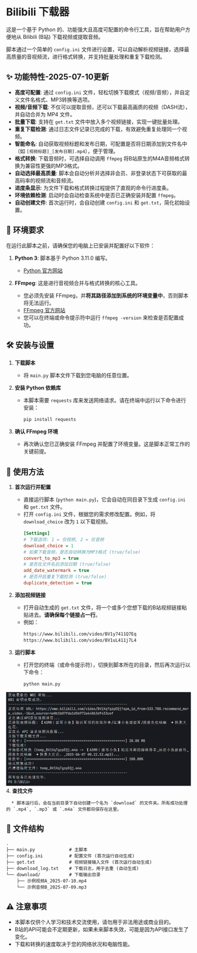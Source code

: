 # Bilibili 下载器

这是一个基于 Python 的、功能强大且高度可配置的命令行工具，旨在帮助用户方便地从 Bilibili (B站) 下载视频或提取音频。

脚本通过一个简单的 `config.ini` 文件进行设置，可以自动解析视频链接，选择最高质量的音视频流，进行格式转换，并支持批量处理和重复下载检测。

## ✨ 功能特性-2025-07-10更新

  * **高度可配置**: 通过 `config.ini` 文件，轻松切换下载模式（视频/音频），并自定义文件名格式、MP3转换等选项。
  * **视频/音频下载**: 不仅可以提取音频，还可以下载最高画质的视频（DASH流），并自动合并为 MP4 文件。
  * **批量下载**: 支持在 `get.txt` 文件中放入多个视频链接，实现一键批量处理。
  * **重复下载检测**: 通过日志文件记录已完成的下载，有效避免重复处理同一个视频。
  * **智能命名**: 自动获取视频标题和发布日期，可配置是否将日期添加到文件名中（如 `[视频标题]_[发布日期].mp4`），便于管理。
  * **格式转换**: 下载音频时，可选择自动调用 `ffmpeg` 将B站原生的M4A音频格式转换为兼容性更强的MP3格式。
  * **自动选择最高质量**: 脚本会自动分析并选择非会员、非登录状态下可获取的最高码率的视频流和音频流。
  * **进度条显示**: 为文件下载和格式转换过程提供了直观的命令行进度条。
  * **环境依赖检测**: 启动时会自动检查系统中是否已正确安装并配置 `ffmpeg`。
  * **自动创建文件**: 首次运行时，会自动创建 `config.ini` 和 `get.txt`，简化初始设置。

## 🚀 环境要求

在运行此脚本之前，请确保您的电脑上已安装并配置好以下软件：

1.  **Python 3**: 脚本基于 Python 3.11.0 编写。

      * [Python 官方网站](https://www.python.org/)

2.  **FFmpeg**: 这是进行音视频合并与格式转换的核心工具。

      * 您必须先安装 FFmpeg，并**将其路径添加到系统的环境变量中**，否则脚本将无法运行。
      * [FFmpeg 官方网站](https://ffmpeg.org/download.html)
      * 您可以在终端或命令提示符中运行 `ffmpeg -version` 来检查是否配置成功。

## 🛠️ 安装与设置

1.  **下载脚本**

      * 将 `main.py` 脚本文件下载到您电脑的任意位置。

2.  **安装 Python 依赖库**

      * 本脚本需要 `requests` 库来发送网络请求。请在终端中运行以下命令进行安装：
        ```sh
        pip install requests
        ```

3.  **确认 FFmpeg 环境**

      * 再次确认您已正确安装 FFmpeg 并配置了环境变量。这是脚本正常工作的关键前提。

## 📝 使用方法

1.  **首次运行并配置**

      * 直接运行脚本 (`python main.py`)，它会自动在同目录下生成 `config.ini` 和 `get.txt` 文件。
      * 打开 `config.ini` 文件，根据您的需求修改配置。例如，将 `download_choice` 改为 `1` 以下载视频。
        ```ini
        [Settings]
        # 下载选项: 1 = 仅视频, 2 = 仅音频
        download_choice = 1
        # 如果下载音频，是否自动转换为MP3格式 (true/false)
        convert_to_mp3 = true
        # 是否在文件名后添加日期 (true/false)
        add_date_watermark = true
        # 是否开启重复下载检测 (true/false)
        duplicate_detection = true
        ```

2.  **添加视频链接**

      * 打开自动生成的 `get.txt` 文件，将一个或多个您想下载的B站视频链接粘贴进去。**请确保每个链接占一行**。
      * 例如：
        ```txt
        https://www.bilibili.com/video/BV1y7411Q7Eq
        https://www.bilibili.com/video/BV1uL411j7L4
        ```

3.  **运行脚本**

      * 打开您的终端（或命令提示符），切换到脚本所在的目录，然后再次运行以下命令：
        ```sh
        python main.py
        ```
![使用示例-执行main.py](images/示例.png)
4.  **查找文件**

      * 脚本运行后，会在当前目录下自动创建一个名为 `download` 的文件夹。所有成功处理的 `.mp4`, `.mp3` 或 `.m4a` 文件都将保存在这里。

## 📁 文件结构

```
.
├── main.py             # 主脚本
├── config.ini          # 配置文件 (首次运行自动生成)
├── get.txt             # 视频链接输入文件 (首次运行自动生成)
├── download_log.txt    # 下载日志，用于去重 (自动生成)
└── download/           # 下载输出目录
    ├── 示例视频A_2025-07-10.mp4
    └── 示例音频B_2025-07-09.mp3
```

## ⚠️ 注意事项

  * 本脚本仅供个人学习和技术交流使用，请勿用于非法用途或商业目的。
  * B站的API可能会不定期更新，如果未来脚本失效，可能是因为API接口发生了变化。
  * 下载和转换的速度取决于您的网络状况和电脑性能。